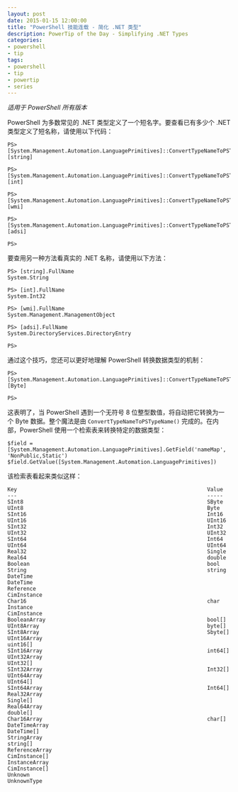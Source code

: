 ```yaml
---
layout: post
date: 2015-01-15 12:00:00
title: "PowerShell 技能连载 - 简化 .NET 类型"
description: PowerTip of the Day - Simplifying .NET Types
categories:
- powershell
- tip
tags:
- powershell
- tip
- powertip
- series
---
```

_适用于 PowerShell 所有版本_

PowerShell 为多数常见的 .NET 类型定义了一个短名字。要查看已有多少个 .NET 类型定义了短名称，请使用以下代码：

    PS> [System.Management.Automation.LanguagePrimitives]::ConvertTypeNameToPSTypeName("System.String")
    [string]
    
    PS> [System.Management.Automation.LanguagePrimitives]::ConvertTypeNameToPSTypeName("System.Int32")
    [int]
    
    PS> [System.Management.Automation.LanguagePrimitives]::ConvertTypeNameToPSTypeName("System.Management.ManagementObject")
    [wmi]
    
    PS> [System.Management.Automation.LanguagePrimitives]::ConvertTypeNameToPSTypeName("System.DirectoryServices.DirectoryEntry")
    [adsi]
    
    PS>  

要查用另一种方法看真实的 .NET 名称，请使用以下方法：

    PS> [string].FullName
    System.String
    
    PS> [int].FullName
    System.Int32
    
    PS> [wmi].FullName
    System.Management.ManagementObject
    
    PS> [adsi].FullName
    System.DirectoryServices.DirectoryEntry
    
    PS>  

通过这个技巧，您还可以更好地理解 PowerShell 转换数据类型的机制：

    PS> [System.Management.Automation.LanguagePrimitives]::ConvertTypeNameToPSTypeName("UInt8")
    [Byte]
    
    PS>

这表明了，当 PowerShell 遇到一个无符号 8 位整型数值，将自动把它转换为一个 Byte 数据。整个魔法是由 `ConvertTypeNameToPSTypeName()` 完成的。在内部，PowerShell 使用一个检索表来转换特定的数据类型：

    $field = [System.Management.Automation.LanguagePrimitives].GetField('nameMap', 'NonPublic,Static')
    $field.GetValue([System.Management.Automation.LanguagePrimitives]) 

该检索表看起来类似这样：

    Key                                                            Value                                                        
    ---                                                            -----                                                        
    SInt8                                                          SByte                                                        
    UInt8                                                          Byte                                                         
    SInt16                                                         Int16                                                        
    UInt16                                                         UInt16                                                       
    SInt32                                                         Int32                                                        
    UInt32                                                         UInt32                                                       
    SInt64                                                         Int64                                                        
    UInt64                                                         UInt64                                                       
    Real32                                                         Single                                                       
    Real64                                                         double                                                       
    Boolean                                                        bool                                                         
    String                                                         string                                                       
    DateTime                                                       DateTime                                                     
    Reference                                                      CimInstance                                                  
    Char16                                                         char                                                         
    Instance                                                       CimInstance                                                  
    BooleanArray                                                   bool[]                                                       
    UInt8Array                                                     byte[]                                                       
    SInt8Array                                                     Sbyte[]                                                      
    UInt16Array                                                    uint16[]                                                     
    SInt16Array                                                    int64[]                                                      
    UInt32Array                                                    UInt32[]                                                     
    SInt32Array                                                    Int32[]                                                      
    UInt64Array                                                    UInt64[]                                                     
    SInt64Array                                                    Int64[]                                                      
    Real32Array                                                    Single[]                                                     
    Real64Array                                                    double[]                                                     
    Char16Array                                                    char[]                                                       
    DateTimeArray                                                  DateTime[]                                                   
    StringArray                                                    string[]                                                     
    ReferenceArray                                                 CimInstance[]                                                
    InstanceArray                                                  CimInstance[]                                                
    Unknown                                                        UnknownType

<!--本文国际来源：[Simplifying .NET Types](http://community.idera.com/powershell/powertips/b/tips/posts/simplifying-net-types)-->
